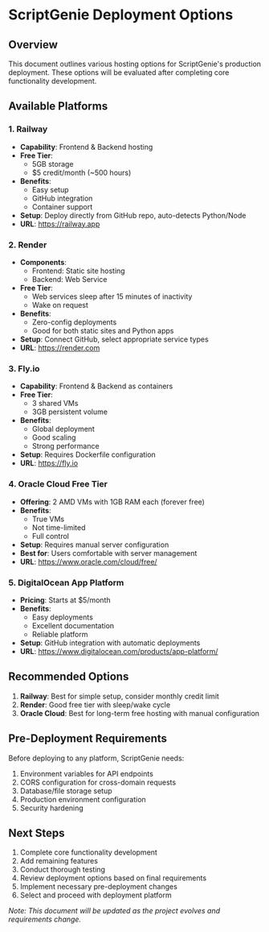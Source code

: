 # ScriptGenie Deployment Options

## Overview
This document outlines various hosting options for ScriptGenie's production deployment. These options will be evaluated after completing core functionality development.

## Available Platforms

### 1. Railway
- **Capability**: Frontend & Backend hosting
- **Free Tier**: 
  - 5GB storage
  - $5 credit/month (~500 hours)
- **Benefits**: 
  - Easy setup
  - GitHub integration
  - Container support
- **Setup**: Deploy directly from GitHub repo, auto-detects Python/Node
- **URL**: https://railway.app

### 2. Render
- **Components**: 
  - Frontend: Static site hosting
  - Backend: Web Service
- **Free Tier**: 
  - Web services sleep after 15 minutes of inactivity
  - Wake on request
- **Benefits**: 
  - Zero-config deployments
  - Good for both static sites and Python apps
- **Setup**: Connect GitHub, select appropriate service types
- **URL**: https://render.com

### 3. Fly.io
- **Capability**: Frontend & Backend as containers
- **Free Tier**: 
  - 3 shared VMs
  - 3GB persistent volume
- **Benefits**: 
  - Global deployment
  - Good scaling
  - Strong performance
- **Setup**: Requires Dockerfile configuration
- **URL**: https://fly.io

### 4. Oracle Cloud Free Tier
- **Offering**: 2 AMD VMs with 1GB RAM each (forever free)
- **Benefits**: 
  - True VMs
  - Not time-limited
  - Full control
- **Setup**: Requires manual server configuration
- **Best for**: Users comfortable with server management
- **URL**: https://www.oracle.com/cloud/free/

### 5. DigitalOcean App Platform
- **Pricing**: Starts at $5/month
- **Benefits**: 
  - Easy deployments
  - Excellent documentation
  - Reliable platform
- **Setup**: GitHub integration with automatic deployments
- **URL**: https://www.digitalocean.com/products/app-platform/

## Recommended Options
1. **Railway**: Best for simple setup, consider monthly credit limit
2. **Render**: Good free tier with sleep/wake cycle
3. **Oracle Cloud**: Best for long-term free hosting with manual configuration

## Pre-Deployment Requirements
Before deploying to any platform, ScriptGenie needs:
1. Environment variables for API endpoints
2. CORS configuration for cross-domain requests
3. Database/file storage setup
4. Production environment configuration
5. Security hardening

## Next Steps
1. Complete core functionality development
2. Add remaining features
3. Conduct thorough testing
4. Review deployment options based on final requirements
5. Implement necessary pre-deployment changes
6. Select and proceed with deployment platform

*Note: This document will be updated as the project evolves and requirements change.* 